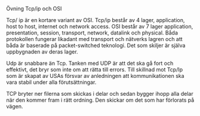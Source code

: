 Övning Tcp/ip och OSI

Tcp/ ip är en kortare variant av OSI. Tcp/ip består av 4 lager, application, host to host, internet och network access. OSI består av 7 lager application, presentation, session, transport, network, datalink och physical. Båda protokollen fungerar likadant med transport och nätverks lagren och att båda är baserade på packet-switched teknologi. Det som skiljer är själva uppbygnaden av deras lager.

Udp är snabbare än Tcp. Tanken med UDP är att det ska gå fort och effektivt, det bryr som inte om att rätta till errors. Till skillnad mot Tcp/Ip som är skapat av USAs försvar av anledningen att kommunikationen ska vara stabil under alla förutsättningar.

TCP bryter ner filerna som skickas i delar och sedan bygger ihopp alla delar när den kommer fram i rätt ordning. Den skickar om det som har förlorats på vägen.
